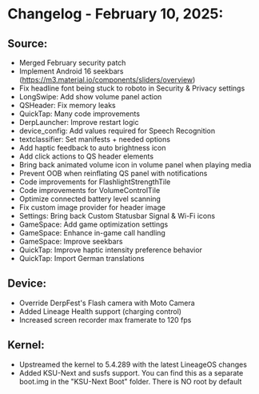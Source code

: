 # Changelog - February 10, 2025:
## Source:
- Merged February security patch
- Implement Android 16 seekbars (https://m3.material.io/components/sliders/overview)
- Fix headline font being stuck to roboto in Security & Privacy settings
- LongSwipe: Add show volume panel action
- QSHeader: Fix memory leaks
- QuickTap: Many code improvements
- DerpLauncher: Improve restart logic
- device_config: Add values required for Speech Recognition
- textclassifier: Set manifests + needed options
- Add haptic feedback to auto brightness icon
- Add click actions to QS header elements
- Bring back animated volume icon in volume panel when playing media
- Prevent OOB when reinflating QS panel with notifications
- Code improvements for FlashlightStrengthTile
- Code improvements for VolumeControlTile
- Optimize connected battery level scanning
- Fix custom image provider for header image
- Settings: Bring back Custom Statusbar Signal & Wi-Fi icons
- GameSpace: Add game optimization settings
- GameSpace: Enhance in-game call handling
- GameSpace: Improve seekbars
- QuickTap: Improve haptic intensity preference behavior
- QuickTap: Import German translations

## Device:
- Override DerpFest's Flash camera with Moto Camera
- Added Lineage Health support (charging control)
- Increased screen recorder max framerate to 120 fps

## Kernel:
- Upstreamed the kernel to 5.4.289 with the latest LineageOS changes
- Added KSU-Next and susfs support. You can find this as a separate boot.img in the "KSU-Next Boot" folder. There is NO root by default
